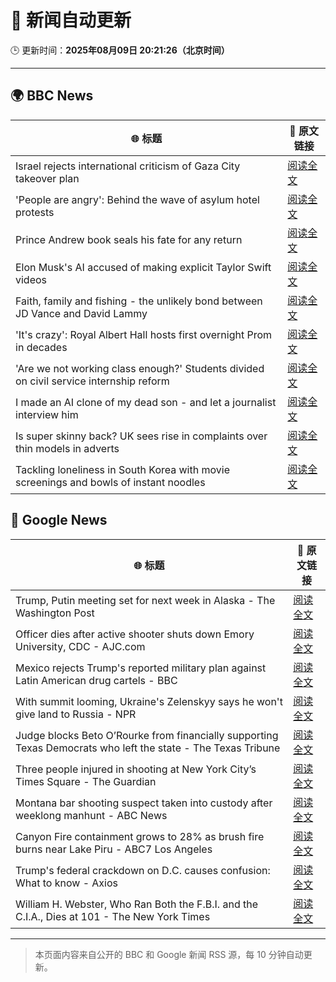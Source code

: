 # 🧠 新闻自动更新

🕒 更新时间：**2025年08月09日 20:21:26（北京时间）**

---

## 🌍 BBC News

| 🌐 标题 | 🔗 原文链接 |
|--------|-------------|
| Israel rejects international criticism of Gaza City takeover plan | [阅读全文](https://www.bbc.com/news/articles/c207p49wrypo?at_medium=RSS&at_campaign=rss) |
| 'People are angry': Behind the wave of asylum hotel protests | [阅读全文](https://www.bbc.com/news/articles/c4gerg74y71o?at_medium=RSS&at_campaign=rss) |
| Prince Andrew book seals his fate for any return | [阅读全文](https://www.bbc.com/news/articles/c24z1l090dqo?at_medium=RSS&at_campaign=rss) |
| Elon Musk's AI accused of making explicit Taylor Swift videos | [阅读全文](https://www.bbc.com/news/articles/cwye62e1ndjo?at_medium=RSS&at_campaign=rss) |
| Faith, family and fishing - the unlikely bond between JD Vance and David Lammy | [阅读全文](https://www.bbc.com/news/articles/czr68vde7nvo?at_medium=RSS&at_campaign=rss) |
| 'It's crazy': Royal Albert Hall hosts first overnight Prom in decades | [阅读全文](https://www.bbc.com/news/videos/cx2747j72g6o?at_medium=RSS&at_campaign=rss) |
| 'Are we not working class enough?' Students divided on civil service internship reform | [阅读全文](https://www.bbc.com/news/articles/cm213gd5gjpo?at_medium=RSS&at_campaign=rss) |
| I made an AI clone of my dead son - and let a journalist interview him | [阅读全文](https://www.bbc.com/news/videos/cly628xx6e9o?at_medium=RSS&at_campaign=rss) |
| Is super skinny back? UK sees rise in complaints over thin models in adverts | [阅读全文](https://www.bbc.com/news/articles/c4gm9rygdymo?at_medium=RSS&at_campaign=rss) |
| Tackling loneliness in South Korea with movie screenings and bowls of instant noodles | [阅读全文](https://www.bbc.com/news/articles/cgkrge6e0z4o?at_medium=RSS&at_campaign=rss) |

## 📰 Google News

| 🌐 标题 | 🔗 原文链接 |
|--------|-------------|
| Trump, Putin meeting set for next week in Alaska - The Washington Post | [阅读全文](https://news.google.com/rss/articles/CBMihgFBVV95cUxOMU9SN2ZPNkgzVjNLTGd4cS1HQkhFejNkbkpZV1IyMDAyekVoc2xNejdrdVpBLUVTNXJIb2REN3pzeHlGWG5nZGxnR1RnTGljcmplbUF5WVFMZm51NnBqbDNPUVEtSFlHR3FON0JZN2lFOG96VDBaQW1Oek1FMW5LLW9Ec0xfZw?oc=5) |
| Officer dies after active shooter shuts down Emory University, CDC - AJC.com | [阅读全文](https://news.google.com/rss/articles/CBMirAFBVV95cUxQSWZqd25TaGdjSHVQRExqSXktcTVSbEYxcHVsX3VCRFhiVWppQmxpRm5vUXhZMFJpU0p2dnB1by1ZeHdYVEpqWW9xUnBpdzRjSktEZnlRRXI4QVZzZlRkelZUaTZTaThqX3ZvYmlrallEZmlaVjFRcDIzenhZS3Vlc1EyVUVydUprVTB2QS1KVWtnZk5PX1FSMDZ6aThFRDFtWlhrVHBHdkV6NjNs?oc=5) |
| Mexico rejects Trump's reported military plan against Latin American drug cartels - BBC | [阅读全文](https://news.google.com/rss/articles/CBMiWkFVX3lxTE11X25RRkwzZjRHT3llY3pPeERDajZxaFRwbV9zcGIzQTBrYmJsV3RiS1pQeTFqTXdMTDB0VGdyS0txZlpIR1RuTUxhSG10RFZMNXkzaDJoOU1ud9IBX0FVX3lxTE5Tb3dEdllDV2N5WXExTUdQWTFSRDJhdFd4ZlRSaG12eFNSTUxJNktuckd1MUExOU9yQjN1QmN2YUNkbHM3RlJZcGtsSGVBUmZEbVpqa2VDSUhqUlB2T3N3?oc=5) |
| With summit looming, Ukraine's Zelenskyy says he won't give land to Russia - NPR | [阅读全文](https://news.google.com/rss/articles/CBMijwFBVV95cUxOcWxLbUNUWWNTbE5vblNSb3pubUwtRnQ5OW02QXBmaTlDN2lYUkFfd3BEUHd1cGEwMEFtTnZDNkRobEp4VG1RNnI1TEpaV1U5Z2NRQ0xKVC1pUG5yZnkwNU5KUXpCenVGRFNSV21GLWItVzZZWDlrem1GZlZTZzZuTDA5TU5qYTBZNEhqaHROdw?oc=5) |
| Judge blocks Beto O’Rourke from financially supporting Texas Democrats who left the state - The Texas Tribune | [阅读全文](https://news.google.com/rss/articles/CBMiqAFBVV95cUxPbUROT1BzbDgta3JoQWU0OWJzOTgyN3JkZlJ3QlJwQl9jWFZ3bjNWYUhjRVBTeEVMYV80YkU2MHAtalV1MHZfZXZUdHJrRGJISW1zdTNzNTRhd1VqYVJRSlVfaFU2UE5vcTF1OUZ0TzlBQjRyRi1na1BSSjNVOFFlV1FNN3N6WWtISjFsZ2xjM2pSUFpFSHZxWWJkTG1KX1g3ZkdEWmNVdVg?oc=5) |
| Three people injured in shooting at New York City’s Times Square - The Guardian | [阅读全文](https://news.google.com/rss/articles/CBMisAFBVV95cUxOcW5OYkpneHlTMERBeHI2R3A4eUx3cVdaMUgycXhBYjVpdTlOdlo2WURWbjgwcHpZbUMwcGl5Ty1ieVdzYnFyQUhuaXFLelF3MWxQYTNLNHVTN2pVWFc5ZFp2Y2F0U3BaT215OHkydnBNVV9oLXlwQW1mdi14enhXUXFld1duNlNmYUFNeUw4VVY1ZHlqWEw2YTlaUWxCWDM4bkI1MUxxVjRxMG44cHgwMA?oc=5) |
| Montana bar shooting suspect taken into custody after weeklong manhunt - ABC News | [阅读全文](https://news.google.com/rss/articles/CBMiogFBVV95cUxQSWlkSktYeXNKY1lWeVYwQzJVa3llUzZ3UVczYXkwSTlseDNlMlRNM2Jvck9IQ3B2Zk5UeDA3R01pN3otcXhSd0Y2aDB6UjhDSUtxVUN4Vy05aHpSWmUzMWVhdzRwNS1KX1gtY1NyYjJTMFFRZG1tSThLR01tUXpidGFUSVlOOF9hTk5xQWJfRm1jd0d5ZHhPM1k2Wm9CME9DZ3fSAacBQVVfeXFMTWFMZmxQTWhGWnB2ZGJFTDNSakFLVU0xTm4wV3pkMW1yLUdMMERTdU5UUU12bS1Eem5FLUxoOTJRd250b0RrUXlnLWs4dDFXQ2VacUQtdkN0MEVtRWR4em1SYms4VHRKcHVqN2RnOV94Tk84SldURmdWR3REYTJCU2t6T0Y3V2lxSjhmSm43d0d2VkJPdUZSZldZZzY0NTg5bUZqcm52UTQ?oc=5) |
| Canyon Fire containment grows to 28% as brush fire burns near Lake Piru - ABC7 Los Angeles | [阅读全文](https://news.google.com/rss/articles/CBMitgFBVV95cUxQU29GTXBnTjcxMkV2UnpZNmRCeHZsdHFndl9sWi1qTWlYbVNrNGdsRE5XZDhzT1dPRWpaNHUwanA0SGEwNm5WT1VuNExwTXQ2TS1ucXZLTFBoODJvUGE5amxac05hQXFiSDBTcDliODdEb3ZEYmNsVFVhNjhxdlNRMktHLVZIRVk2SHhrVmVZSlNIWGlCXzUwZ1p5QjkxbzYwUDJJcnZNZlg3X0U0YmZXclpHWkF5Zw?oc=5) |
| Trump's federal crackdown on D.C. causes confusion: What to know - Axios | [阅读全文](https://news.google.com/rss/articles/CBMiswFBVV95cUxNMzNfcXhqeVdNZ0JUalRsRU9XaHM5bnNJbGtRUnBPbTkwSVJma1U4Z2dlODBqMGluTlNHai14dXdDQ1QyMlg3QTNjSTZySzBTd2ZibHEwWjdyNlpZNUNXeG1uYkJLY0pSVVVfLXVEdGhJY09ULUZPR2pldlJtQ3MtSUo5LUUyZlpFN1hkVUF0RTNvVWMtRk1MeXphZ1ZISzlLeFZpdmNaeWRYZlVOLTd1cm9DTQ?oc=5) |
| William H. Webster, Who Ran Both the F.B.I. and the C.I.A., Dies at 101 - The New York Times | [阅读全文](https://news.google.com/rss/articles/CBMic0FVX3lxTE1MS2k5MUl2ZXhhSXV4NzRzOWFSV21vOVUzY3ZtYk9QOXZXUUVadVlBZlYzYm5fZE5SX3VPOHZta2xmSURGb3Vldy1xUFZJMmh4QzdVY2I5cGhpdkZfa3d1Z2VpQjZ5S2ZoSGlJcTY1ajZTYnc?oc=5) |

---
> 本页面内容来自公开的 BBC 和 Google 新闻 RSS 源，每 10 分钟自动更新。